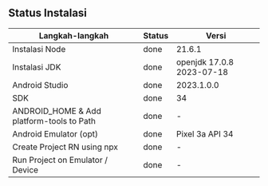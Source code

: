 
## Status Instalasi

| Langkah-langkah                           | Status | Versi |
| ----------------------------------------- | ------ | ----- |
| Instalasi Node                            |  done      | 21.6.1      |
| Instalasi JDK                             |  done      | openjdk 17.0.8 2023-07-18     |
| Android Studio                            |  done      | 2023.1.0.0 |
| SDK                                       |  done      | 34 |
| ANDROID_HOME & Add platform-tools to Path |  done      | -     |
| Android Emulator (opt)                    |  done      | Pixel 3a API 34 |
| Create Project RN using npx               |  done      | -     |
| Run Project on Emulator / Device          |  done      | -     |

